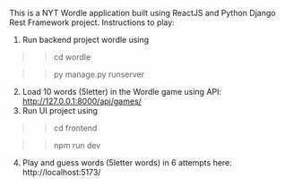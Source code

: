 This is a NYT Wordle application built using ReactJS and Python Django Rest Framework project.
Instructions to play:
1. Run backend project wordle using
 >>cd wordle

 >>py manage.py runserver
   
2. Load 10 words (5letter) in the Wordle game using API:
http://127.0.0.1:8000/api/games/
3. Run UI project using
>> cd frontend

>> npm run dev
4. Play and guess words (5letter words) in 6 attempts here:
   http://localhost:5173/
